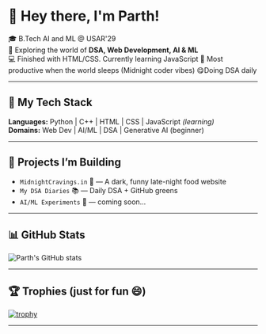 # 👋 Hey there, I'm Parth!

🎓 B.Tech AI and ML @ USAR'29  
🧠 Exploring the world of **DSA, Web Development, AI & ML**  
💻 Finished with HTML/CSS. Currently learning JavaScript 
🌙 Most productive when the world sleeps (Midnight coder vibes)
😋Doing DSA daily

---

## 🚀 My Tech Stack  
**Languages:** Python | C++ | HTML | CSS | JavaScript *(learning)*  
**Domains:** Web Dev | AI/ML | DSA | Generative AI (beginner)

---

## 🔧 Projects I’m Building
- `MidnightCravings.in` 🌝 — A dark, funny late-night food website  
- `My DSA Diaries` 📚 — Daily DSA + GitHub greens  
- `AI/ML Experiments` 🤖 — coming soon...

---

## 📊 GitHub Stats
![Parth's GitHub stats](https://github-readme-stats.vercel.app/api?username=Parthu-codes&show_icons=true&theme=radical)

---

## 🏆 Trophies (just for fun 😄)
[![trophy](https://github-profile-trophy.vercel.app/?username=Parthu-codes&theme=dracula)](https://github.com/ryo-ma/github-profile-trophy)

---



